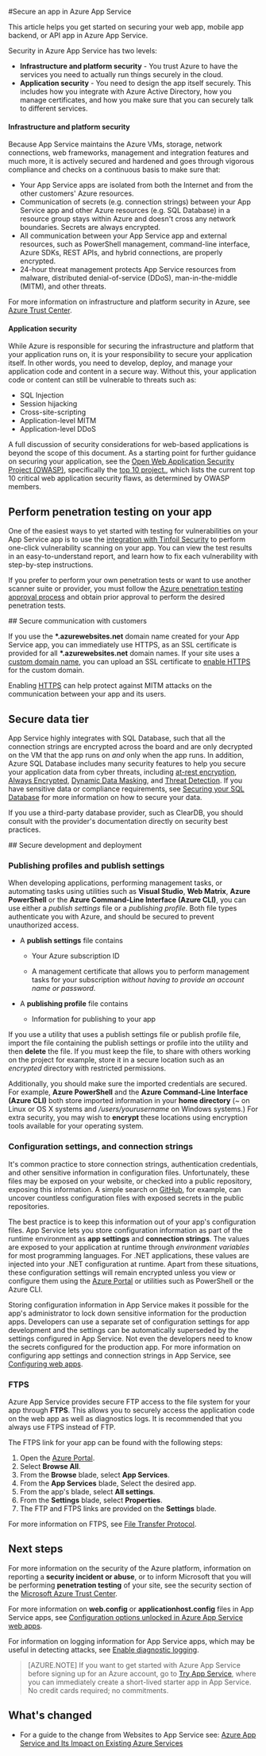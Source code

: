 <properties
	pageTitle="Secure an app in Azure App Service"
	description="Learn how to secure a web app, mobile app backend, or API app in Azure App Service."
	services="app-service"
	documentationCenter=""
	authors="cephalin"
	manager="wpickett"
	editor=""/>

<tags
	ms.service="app-service"
	ms.workload="na"
	ms.tgt_pltfrm="na"
	ms.devlang="multiple"
	ms.topic="article"
	ms.date="01/12/2016"
	ms.author="cephalin"/>


#Secure an app in Azure App Service

This article helps you get started on securing your web app, mobile app backend, or API app in Azure App Service. 

Security in Azure App Service has two levels: 

- **Infrastructure and platform security** - You trust Azure to have the services you need to actually run things securely in the cloud.
- **Application security** - You need to design the app itself securely. This includes how you integrate with Azure Active Directory, how you manage certificates, and how you make sure that you can securely talk to different services. 

#### Infrastructure and platform security
Because App Service maintains the Azure VMs, storage, network connections, web frameworks, management and integration features and much more, it is actively secured and hardened and goes 
through vigorous compliance and checks on a continuous basis to make sure that:

- Your App Service apps are isolated from both the Internet and from the other customers' Azure resources.
- Communication of secrets (e.g. connection strings) between your App Service app and other Azure resources (e.g. SQL Database) in a resource group stays within Azure and doesn't cross any network boundaries. Secrets are 
always encrypted.
- All communication between your App Service app and external resources, such as PowerShell management, command-line interface, Azure SDKs, REST APIs, and hybrid connections, are properly encrypted.
- 24-hour threat management protects App Service resources from malware, distributed denial-of-service (DDoS), man-in-the-middle (MITM), and other threats. 

For more information on infrastructure and platform security in Azure, see [Azure Trust Center](/support/trust-center/security/).

#### Application security

While Azure is responsible for securing the infrastructure and platform that your application runs on, it is your responsibility to secure your application itself. In other words, you need to develop, deploy, and manage your
application code and content in a secure way. Without this, your application code or content can still be vulnerable to threats such as:

- SQL Injection
- Session hijacking
- Cross-site-scripting
- Application-level MITM
- Application-level DDoS

A full discussion of security considerations for web-based applications is beyond the scope of this document. As a starting point for further guidance on securing your application,
see the [Open Web Application Security Project (OWASP)](https://www.owasp.org/index.php/Main_Page), specifically the [top 10 project.](https://www.owasp.org/index.php/Category:OWASP_Top_Ten_Project), 
which lists the current top 10 critical web application security flaws, as determined by OWASP members.

## Perform penetration testing on your app

One of the easiest ways to yet started with testing for vulnerabilities on your App Service app is to use the [integration with Tinfoil Security](/blog/web-vulnerability-scanning-for-azure-app-service-powered-by-tinfoil-security/)
to perform one-click vulnerability scanning on your app. You can view the test results in an easy-to-understand report, and learn how to fix each vulnerability with step-by-step instructions.

If you prefer to perform your own penetration tests or want to use another scanner suite or provider, you must follow the [Azure penetration testing approval process](https://security-forms.azure.com/penetration-testing/terms) and 
obtain prior approval to perform the desired penetration tests.

##<a name="https"></a> Secure communication with customers

If you use the **\*.azurewebsites.net** domain name created for your App Service app, you can immediately use HTTPS, as an SSL certificate is provided for all **\*.azurewebsites.net** domain names. If your site uses a [custom domain name](web-sites-custom-domain-name.md), you can upload an SSL certificate to [enable HTTPS](web-sites-configure-ssl-certificate.md) for the custom domain.

Enabling [HTTPS](https://en.wikipedia.org/wiki/HTTPS) can help protect against MITM attacks on the communication between your app and its users.

## Secure data tier

App Service highly integrates with SQL Database, such that all the connection strings are encrypted across the board and are only decrypted on the VM that the app runs on *and* only when the app runs. 
In addition, Azure SQL Database includes many security features to help you secure your application data from cyber threats, including 
[at-rest encryption](https://msdn.microsoft.com/library/dn948096.aspx), [Always Encrypted](https://msdn.microsoft.com/library/mt163865.aspx),
[Dynamic Data Masking](../sql-database/sql-database-dynamic-data-masking-get-started.md), and [Threat Detection](../sql-database/sql-database-threat-detection-get-started.md). 
If you have sensitive data or compliance requirements, see [Securing your SQL Database](../sql-database/sql-database-security.md) for more information on how to secure 
your data.

If you use a third-party database provider, such as ClearDB, you should consult with the provider's documentation directly on security best practices.  

##<a name="develop"></a> Secure development and deployment

### Publishing profiles and publish settings

When developing applications, performing management tasks, or automating tasks using utilities such as **Visual Studio**, **Web Matrix**, **Azure PowerShell** or the **Azure Command-Line Interface (Azure CLI)**, you can use either 
a *publish settings* file or a *publishing profile*. Both file types authenticate you with Azure, and should be secured to prevent unauthorized access.

* A **publish settings** file contains

	* Your Azure subscription ID

	* A management certificate that allows you to perform management tasks for your subscription *without having to provide an account name or password*.

* A **publishing profile** file contains

	* Information for publishing to your app

If you use a utility that uses a publish settings file or publish profile file, import the file containing the publish settings or profile into the utility and then **delete** the file. If you must keep the file, to share with 
others working on the project for example, store it in a secure location such as an *encrypted* directory with restricted permissions.

Additionally, you should make sure the imported credentials are secured. For example, **Azure PowerShell** and the **Azure Command-Line Interface (Azure CLI)** both store imported information in your **home directory** 
(*~* on Linux or OS X systems and */users/yourusername* on Windows systems.) For extra security, you may wish to **encrypt** these locations using encryption tools available for your operating system.

### Configuration settings, and connection strings
It's common practice to store connection strings, authentication credentials, and other sensitive information in configuration files. Unfortunately, these files may be exposed on your website, or checked into a public repository, 
exposing this information. A simple search on [GitHub](https://github.com), for example, can uncover countless configuration files with exposed secrets in the public repositories.

The best practice is to keep this information out of your app's configuration files. App Service lets you store configuration information as part of the runtime environment as **app settings** and **connection strings**. The values 
are exposed to your application at runtime through *environment variables* for most programming languages. For .NET applications, these values are injected into your .NET configuration at runtime. Apart from these situations, these
configuration settings will remain encrypted unless you view or configure them using the [Azure Portal](https://portal.azure.com) or utilities such as PowerShell or the Azure CLI. 

Storing configuration information in App Service makes it possible for the app's administrator to lock down sensitive information for the production apps. Developers can use a separate set of configuration settings
for app development and the settings can be automatically superseded by the settings configured in App Service. Not even the developers need to know the secrets configured for the production app. For more information on 
configuring app settings and connection strings in App Service, see [Configuring web apps](web-sites-configure.md).

### FTPS

Azure App Service provides secure FTP access to the file system for your app through **FTPS**. This allows you to securely access the application code on the web app as well as diagnostics logs. It is recommended that you
always use FTPS instead of FTP. 

The FTPS link for your app can be found with the following steps:

1. Open the [Azure Portal](https://portal.azure.com).
2. Select **Browse All**.
3. From the **Browse** blade, select **App Services**.
4. From the **App Services** blade, Select the desired app.
5. From the app's blade, select **All settings**.
6. From the **Settings** blade, select **Properties**.
7. The FTP and FTPS links are provided on the **Settings** blade. 

For more information on FTPS, see [File Transfer Protocol](http://en.wikipedia.org/wiki/File_Transfer_Protocol).

## Next steps

For more information on the security of the Azure platform, information on reporting a **security incident or abuse**, or to inform Microsoft that you will be performing **penetration testing** of your site, see the security section of the [Microsoft Azure Trust Center](https://azure.microsoft.com/support/trust-center/security/).

For more information on **web.config** or **applicationhost.config** files in App Service apps, see [Configuration options unlocked in Azure App Service web apps](https://azure.microsoft.com/blog/2014/01/28/more-to-explore-configuration-options-unlocked-in-windows-azure-web-sites/).

For information on logging information for App Service apps, which may be useful in detecting attacks, see [Enable diagnostic logging](web-sites-enable-diagnostic-log.md).

>[AZURE.NOTE] If you want to get started with Azure App Service before signing up for an Azure account, go to [Try App Service](http://go.microsoft.com/fwlink/?LinkId=523751), where you can immediately create a short-lived starter app in App Service. No credit cards required; no commitments.

## What's changed

* For a guide to the change from Websites to App Service see: [Azure App Service and Its Impact on Existing Azure Services](http://go.microsoft.com/fwlink/?LinkId=529714)

